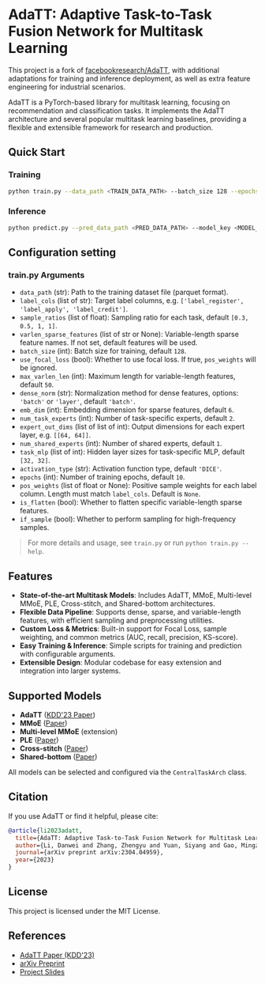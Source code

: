

# AdaTT: Adaptive Task-to-Task Fusion Network for Multitask Learning

This project is a fork of [facebookresearch/AdaTT](https://github.com/facebookresearch/AdaTT), with additional adaptations for training and inference deployment, as well as extra feature engineering for industrial scenarios.


AdaTT is a PyTorch-based library for multitask learning, focusing on recommendation and classification tasks. It implements the AdaTT architecture and several popular multitask learning baselines, providing a flexible and extensible framework for research and production.

## Quick Start

### Training

```bash
python train.py --data_path <TRAIN_DATA_PATH> --batch_size 128 --epochs 15 --use_focal_loss --is_flatten --model_tag <MODEL_TAG>
```

### Inference

```bash
python predict.py --pred_data_path <PRED_DATA_PATH> --model_key <MODEL_KEY> --data_tag <DATA_TAG>
```

## Configuration setting

### train.py Arguments

- `data_path` (str): Path to the training dataset file (parquet format).
- `label_cols` (list of str): Target label columns, e.g. `['label_register', 'label_apply', 'label_credit']`.
- `sample_ratios` (list of float): Sampling ratio for each task, default `[0.3, 0.5, 1, 1]`.
- `varlen_sparse_features` (list of str or None): Variable-length sparse feature names. If not set, default features will be used.
- `batch_size` (int): Batch size for training, default `128`.
- `use_focal_loss` (bool): Whether to use focal loss. If true, `pos_weights` will be ignored.
- `max_varlen_len` (int): Maximum length for variable-length features, default `50`.
- `dense_norm` (str): Normalization method for dense features, options: `'batch'` or `'layer'`, default `'batch'`.
- `emb_dim` (int): Embedding dimension for sparse features, default `6`.
- `num_task_experts` (int): Number of task-specific experts, default `2`.
- `expert_out_dims` (list of list of int): Output dimensions for each expert layer, e.g. `[[64, 64]]`.
- `num_shared_experts` (int): Number of shared experts, default `1`.
- `task_mlp` (list of int): Hidden layer sizes for task-specific MLP, default `[32, 32]`.
- `activation_type` (str): Activation function type, default `'DICE'`.
- `epochs` (int): Number of training epochs, default `10`.
- `pos_weights` (list of float or None): Positive sample weights for each label column. Length must match `label_cols`. Default is `None`.
- `is_flatten` (bool): Whether to flatten specific variable-length sparse features.
- `if_sample` (bool): Whether to perform sampling for high-frequency samples.

> For more details and usage, see `train.py` or run `python train.py --help`.


## Features

- **State-of-the-art Multitask Models**: Includes AdaTT, MMoE, Multi-level MMoE, PLE, Cross-stitch, and Shared-bottom architectures.
- **Flexible Data Pipeline**: Supports dense, sparse, and variable-length features, with efficient sampling and preprocessing utilities.
- **Custom Loss & Metrics**: Built-in support for Focal Loss, sample weighting, and common metrics (AUC, recall, precision, KS-score).
- **Easy Training & Inference**: Simple scripts for training and prediction with configurable arguments.
- **Extensible Design**: Modular codebase for easy extension and integration into larger systems.


## Supported Models

- **AdaTT** ([KDD'23 Paper](https://doi.org/10.1145/3580305.3599769))
- **MMoE** ([Paper](https://dl.acm.org/doi/10.1145/3219819.3220007))
- **Multi-level MMoE** (extension)
- **PLE** ([Paper](https://doi.org/10.1145/3383313.3412236))
- **Cross-stitch** ([Paper](https://openaccess.thecvf.com/content_cvpr_2016/papers/Misra_Cross-Stitch_Networks_for_CVPR_2016_paper.pdf))
- **Shared-bottom** ([Paper](https://link.springer.com/article/10.1023/a:1007379606734))

All models can be selected and configured via the `CentralTaskArch` class.

## Citation

If you use AdaTT or find it helpful, please cite:

```bibtex
@article{li2023adatt,
  title={AdaTT: Adaptive Task-to-Task Fusion Network for Multitask Learning in Recommendations},
  author={Li, Danwei and Zhang, Zhengyu and Yuan, Siyang and Gao, Mingze and Zhang, Weilin and Yang, Chaofei and Liu, Xi and Yang, Jiyan},
  journal={arXiv preprint arXiv:2304.04959},
  year={2023}
}
```

## License

This project is licensed under the MIT License.

## References

- [AdaTT Paper (KDD'23)](https://doi.org/10.1145/3580305.3599769)
- [arXiv Preprint](https://arxiv.org/abs/2304.04959)
- [Project Slides](https://drive.google.com/file/d/1I8XpxPxwhP9KXuztEguYkuMM10kiJDS7/view?usp=sharing)